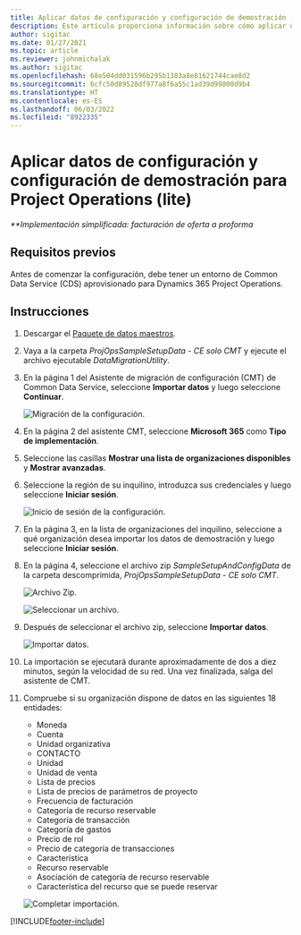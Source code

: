 ```yaml
---
title: Aplicar datos de configuración y configuración de demostración (lite)
description: Este artículo proporciona información sobre cómo aplicar datos de instalación y configuración para Project Operations.
author: sigitac
ms.date: 01/27/2021
ms.topic: article
ms.reviewer: johnmichalak
ms.author: sigitac
ms.openlocfilehash: 68e504dd031596b295b1383a8e81621744cae8d2
ms.sourcegitcommit: 6cfc50d89528df977a8f6a55c1ad39d99800d9b4
ms.translationtype: HT
ms.contentlocale: es-ES
ms.lasthandoff: 06/03/2022
ms.locfileid: "8922335"
---
```

# <a name="apply-demo-setup-and-configuration-data-for-project-operations---lite"></a>Aplicar datos de configuración y configuración de demostración para Project Operations (lite) 

_**Implementación simplificada: facturación de oferta a proforma_



## <a name="prerequisites"></a>Requisitos previos

Antes de comenzar la configuración, debe tener un entorno de Common Data Service (CDS) aprovisionado para Dynamics 365 Project Operations.


## <a name="instructions"></a>Instrucciones

1. Descargar el [Paquete de datos maestros](https://download.microsoft.com/download/3/4/1/341bf279-a64f-4baa-af31-ce624859b518/ProjOpsSampleSetupData-%20CE%20only.zip). 
2. Vaya a la carpeta *ProjOpsSampleSetupData - CE solo CMT* y ejecute el archivo ejecutable *DataMigrationUtility*.
3. En la página 1 del Asistente de migración de configuración (CMT) de Common Data Service, seleccione **Importar datos** y luego seleccione **Continuar**.

    ![Migración de la configuración.](./media/1ConfigurationMigration.png)

4. En la página 2 del asistente CMT, seleccione **Microsoft 365** como **Tipo de implementación**.
5. Seleccione las casillas **Mostrar una lista de organizaciones disponibles** y **Mostrar avanzadas**.
6. Seleccione la región de su inquilino, introduzca sus credenciales y luego seleccione **Iniciar sesión**.

   ![Inicio de sesión de la configuración.](./media/2ConfigurationSignin.png)

7. En la página 3, en la lista de organizaciones del inquilino, seleccione a qué organización desea importar los datos de demostración y luego seleccione **Iniciar sesión**.
8. En la página 4, seleccione el archivo zip *SampleSetupAndConfigData* de la carpeta descomprimida, *ProjOpsSampleSetupData - CE solo CMT*.

   ![Archivo Zip.](./media/3ZipFile.png)

   ![Seleccionar un archivo.](./media/4SelectAFile.png)

9. Después de seleccionar el archivo zip, seleccione **Importar datos**.

   ![Importar datos.](./media/5ImportData.png)

10. La importación se ejecutará durante aproximadamente de dos a diez minutos, según la velocidad de su red. Una vez finalizada, salga del asistente de CMT. 
11. Compruebe si su organización dispone de datos en las siguientes 18 entidades:

    -   Moneda
    -   Cuenta
    -   Unidad organizativa
    -   CONTACTO
    -   Unidad
    -   Unidad de venta
    -   Lista de precios
    -   Lista de precios de parámetros de proyecto 
    -   Frecuencia de facturación
    -   Categoría de recurso reservable
    -   Categoría de transacción
    -   Categoría de gastos
    -   Precio de rol
    -   Precio de categoría de transacciones
    -   Característica
    -   Recurso reservable
    -   Asociación de categoría de recurso reservable
    -   Característica del recurso que se puede reservar

    ![Completar importación.](./media/6CompleteImport.png)


[!INCLUDE[footer-include](../includes/footer-banner.md)]
